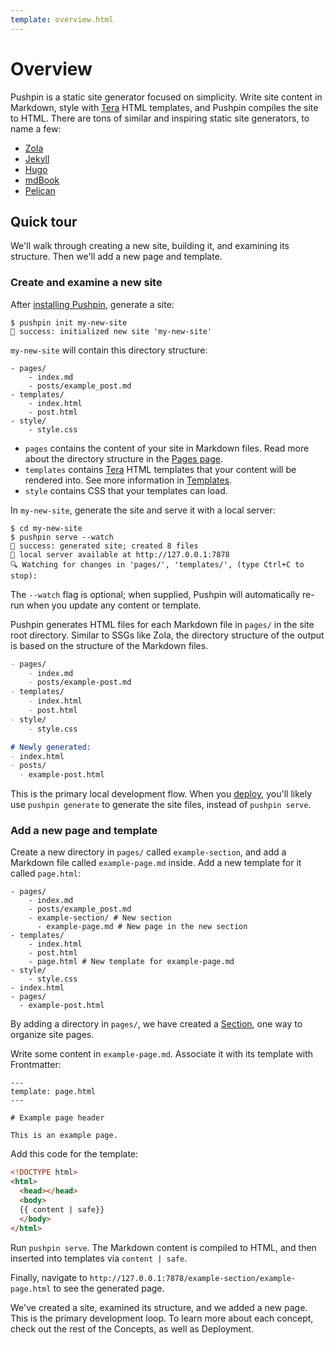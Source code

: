 ```yaml
---
template: overview.html
---
```


# Overview

Pushpin is a static site generator focused on simplicity. Write site content in Markdown, style with [Tera](https://keats.github.io/tera/docs/) HTML templates, and Pushpin compiles the site to HTML. There are tons of similar  and inspiring static site generators, to name a few:

- [Zola](https://www.getzola.org/)
- [Jekyll](https://jekyllrb.com/)
- [Hugo](https://gohugo.io/)
- [mdBook](https://rust-lang.github.io/mdBook/)
- [Pelican](https://getpelican.com/)

## Quick tour

We'll walk through creating a new site, building it, and examining its structure. Then we'll add a new page and template.

### Create and examine a new site

After [installing Pushpin](installation.html), generate a site:

```
$ pushpin init my-new-site
📌 success: initialized new site 'my-new-site'
```

`my-new-site` will contain this directory structure:

```
- pages/
    - index.md
    - posts/example_post.md
- templates/
    - index.html
    - post.html
- style/
    - style.css
```

- `pages` contains the content of your site in Markdown files. Read more about the directory structure in the [Pages page](../02-concepts/pages.html).
- `templates` contains [Tera](https://keats.github.io/tera/docs/) HTML templates that your content will be rendered into. See more information in [Templates](../02-concepts/templates.html).
- `style` contains CSS that your templates can load.

In `my-new-site`, generate the site and serve it with a local server:

```
$ cd my-new-site
$ pushpin serve --watch
📌 success: generated site; created 8 files
📌 local server available at http://127.0.0.1:7878
🔍 Watching for changes in 'pages/', 'templates/', (type Ctrl+C to stop):
```

The `--watch` flag is optional; when supplied, Pushpin will automatically re-run when you update any content or template.

Pushpin generates HTML files for each Markdown file in `pages/` in the site root directory. Similar to SSGs like Zola, the directory structure of the output is based on the structure of the Markdown files.

```md
- pages/
    - index.md
    - posts/example-post.md
- templates/
    - index.html
    - post.html
- style/
    - style.css

# Newly generated:
- index.html
- posts/
  - example-post.html
```

This is the primary local development flow. When you [deploy](../03-deployment/gitHub-pages.html), you'll likely use `pushpin generate` to generate the site files, instead of `pushpin serve`.

### Add a new page and template

Create a new directory in `pages/` called `example-section`, and add a Markdown file called `example-page.md` inside. Add a new template for it called `page.html`:

```
- pages/
    - index.md
    - posts/example_post.md
    - example-section/ # New section
      - example-page.md # New page in the new section
- templates/
    - index.html
    - post.html
    - page.html # New template for example-page.md
- style/
    - style.css
- index.html
- pages/
  - example-post.html
```

By adding a directory in `pages/`, we have created a [Section](../02-concepts/sections.html), one way to organize site pages.

Write some content in `example-page.md`. Associate it with its template with Frontmatter:

```
---
template: page.html
---

# Example page header

This is an example page.
```

Add this code for the template:

```html
<!DOCTYPE html>
<html>
  <head></head>
  <body>
  {{ content | safe}}
  </body>
</html>
```

Run `pushpin serve`. The Markdown content is compiled to HTML, and then inserted into templates via `content | safe`.

Finally, navigate to `http://127.0.0.1:7878/example-section/example-page.html` to see the generated page.

We've created a site, examined its structure, and we added a new page. This is the primary development loop. To learn more about each concept, check out the rest of the Concepts, as well as Deployment.
